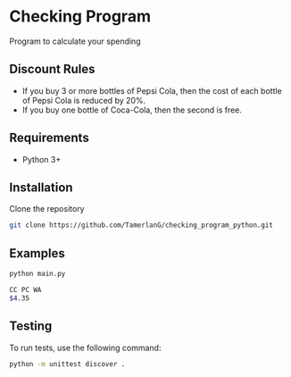 # Checking Program

Program to calculate your spending

## Discount Rules
- If you buy 3 or more bottles of Pepsi Cola, then the cost of each bottle of Pepsi Cola is reduced by 20%.
- If you buy one bottle of Coca-Cola, then the second is free.


## Requirements
- Python 3+


## Installation

Clone the repository

```bash
git clone https://github.com/TamerlanG/checking_program_python.git
```

## Examples

```bash
python main.py

CC PC WA 
$4.35
```

## Testing
To run tests, use the following command:
```bash
python -m unittest discover . 
```
